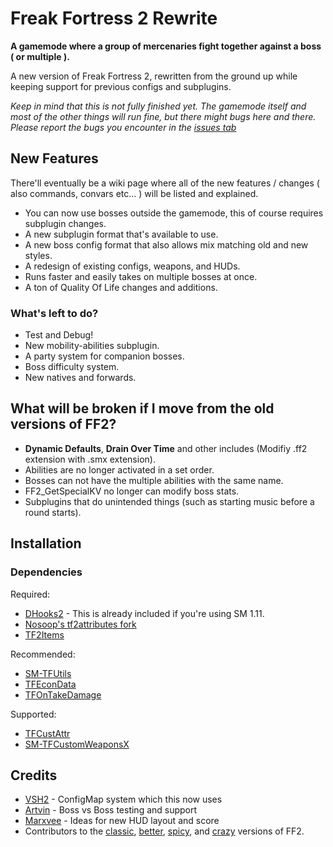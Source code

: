 # Freak Fortress 2 Rewrite

**A gamemode where a group of mercenaries fight together against a boss ( or multiple ).**

A new version of Freak Fortress 2, rewritten from the ground up while keeping support for previous configs and subplugins. 

_Keep in mind that this is not fully finished yet. The gamemode itself and most of the other things will run fine, but there might bugs here and there. 
Please report the bugs you encounter in the [issues tab](/issues)_


## New Features

There'll eventually be a wiki page where all of the new features / changes ( also commands, convars etc... ) will be listed and explained. 

- You can now use bosses outside the gamemode, this of course requires subplugin changes.
- A new subplugin format that's available to use.
- A new boss config format that also allows mix matching old and new styles.
- A redesign of existing configs, weapons, and HUDs.
- Runs faster and easily takes on multiple bosses at once.
- A ton of Quality Of Life changes and additions.

### What's left to do?

- Test and Debug!
- New mobility-abilities subplugin.
- A party system for companion bosses.
- Boss difficulty system.
- New natives and forwards.


## What will be broken if I move from the old versions of FF2?

- **Dynamic Defaults**, **Drain Over Time** and other includes (Modifiy .ff2 extension with .smx extension).
- Abilities are no longer activated in a set order.
- Bosses can not have the multiple abilities with the same name.
- FF2_GetSpecialKV no longer can modify boss stats.
- Subplugins that do unintended things (such as starting music before a round starts).


## Installation

### Dependencies

Required:

- [DHooks2](https://github.com/peace-maker/DHooks2) - This is already included if you're using SM 1.11.
- [Nosoop's tf2attributes fork](https://github.com/nosoop/tf2attributes)
- [TF2Items](https://github.com/asherkin/TF2Items)


Recommended:

- [SM-TFUtils](https://github.com/nosoop/SM-TFUtils)
- [TFEconData](https://github.com/nosoop/SM-TFEconData)
- [TFOnTakeDamage](https://github.com/nosoop/SM-TFOnTakeDamage)

Supported:

- [TFCustAttr](https://github.com/nosoop/SM-TFCustAttr)
- [SM-TFCustomWeaponsX](https://github.com/nosoop/SM-TFCustomWeaponsX)


## Credits

- [VSH2](https://forums.alliedmods.net/showthread.php?t=286701) - ConfigMap system which this now uses
- [Artvin](https://forums.alliedmods.net/member.php?u=304206) - Boss vs Boss testing and support
- [Marxvee](https://forums.alliedmods.net/member.php?u=289257) - Ideas for new HUD layout and score
- Contributors to the [classic](https://forums.alliedmods.net/showthread.php?t=182108), [better](https://forums.alliedmods.net/showthread.php?t=229013), [spicy](https://github.com/shadow93/FreakFortressBBG), and [crazy](https://forums.alliedmods.net/showthread.php?t=313008) versions of FF2.
